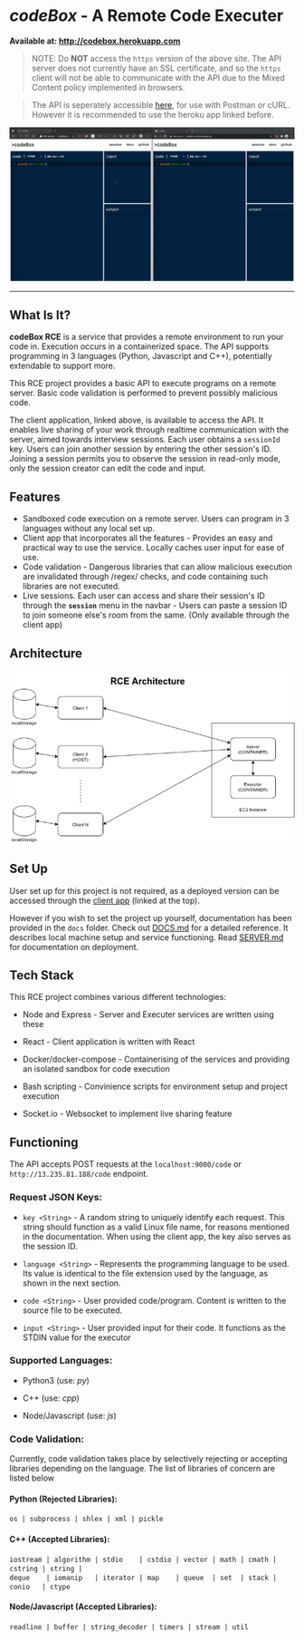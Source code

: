 # *codeBox* - A Remote Code Executer

**Available at: http://codebox.herokuapp.com**

> NOTE: Do **NOT** access the `https` version of the above site. The API server does not currently have an SSL certificate, and so the `https` client will not be able to communicate with the API due to the Mixed Content policy implemented in browsers.

> The API is seperately accessible [here](http://13.235.81.188/code), for use with Postman or cURL. However it is recommended to use the heroku app linked before.

![Client App Demo Gif](./docs/rce-demo.gif)

***

## What Is It?

**codeBox RCE** is a service that provides a remote environment to run your code in. Execution occurs in a containerized space. The API supports programming in 3 languages (Python, Javascript and C++), potentially extendable to support more.

This RCE project provides a basic API to execute programs on a remote server. Basic code validation is performed to prevent possibly malicious code.

The client application, linked above, is available to access the API. It enables live sharing of your work through realtime communication with the server, aimed towards interview sessions. Each user obtains a `sessionId` key. Users can join another session by entering the other session's ID. Joining a session permits you to observe the session in read-only mode, only the session creator can edit the code and input.

## Features

- Sandboxed code execution on a remote server. Users can program in 3 languages without any local set up.
- Client app that incorporates all the features - Provides an easy and practical way to use the service. Locally caches user input for ease of use.
- Code validation - Dangerous libraries that can allow malicious execution are invalidated through /regex/ checks, and code containing such libraries are not executed.
- Live sessions. Each user can access and share their session's ID through the **`session`** menu in the navbar - Users can paste a session ID to join someone else's room from the same. (Only available through the client app)

## Architecture
![Codebox Architecture](docs/codebox-rce-architecture.png)

## Set Up

User set up for this project is not required, as a deployed version can be accessed through the [client app](http://codebox.herokuapp.com) (linked at the top).

However if you wish to set the project up yourself, documentation has been provided in the `docs` folder. Check out [DOCS.md](https://github.com/nafees87n/codebox/blob/main/docs/DOCS.md) for a detailed reference. It describes local machine setup and service functioning. Read [SERVER.md](https://github.com/nafees87n/codebox/blob/main/docs/SERVER.md) for documentation on deployment.

## Tech Stack

This RCE project combines various different technologies:

- Node and Express - Server and Executer services are written using these

- React - Client application is written with React

- Docker/docker-compose - Containerising of the services and providing an isolated sandbox for code execution

- Bash scripting - Convinience scripts for environment setup and project execution

- Socket.io - Websocket to implement live sharing feature

## Functioning

The API accepts POST requests at the `localhost:9000/code` or `http://13.235.81.188/code` endpoint.

### Request JSON Keys:

- `key <String>` - A random string to uniquely identify each request. This string should function as a valid Linux file name, for reasons mentioned in the documentation. When using the client app, the key also serves as the session ID.

- `language <String>` - Represents the programming language to be used. Its value is identical to the file extension used by the language, as shown in the next section.

- `code <String>` - User provided code/program. Content is written to the source file to be executed.

- `input <String>` - User provided input for their code. It functions as the STDIN value for the executor

### Supported Languages:

- Python3 (use: _py_)

- C++ (use: _cpp_)

- Node/Javascript (use: _js_)

### Code Validation:

Currently, code validation takes place by selectively rejecting or accepting libraries depending on the language. The list of libraries of concern are listed below

#### Python (Rejected Libraries):
```
os | subprocess | shlex | xml | pickle
```
#### C++ (Accepted Libraries):
```
iostream | algorithm | stdio    | cstdio | vector | math | cmath | cstring | string |
deque    | iomanip   | iterator | map    | queue  | set  | stack | conio   | ctype
```
#### Node/Javascript (Accepted Libraries):
```
readline | buffer | string_decoder | timers | stream | util
```
